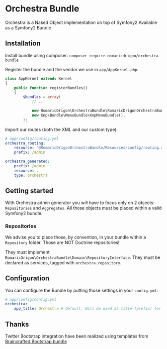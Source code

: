 Orchestra Bundle
================

Orchestra is a Naked Object implementation on top of Symfony2
Available as a Symfony2 Bundle

## Installation

Install bundle using composer:
`composer require romaricdrigon/orchestra-bundle`

Register the bundle and the vendor we use in `app/AppKernel.php`:
```php
class AppKernel extends Kernel
{
    public function registerBundles()
    {
        $bundles = array(
            // ...

            new RomaricDrigon\OrchestraBundle\RomaricDrigonOrchestraBundle(),
            new Knp\Bundle\MenuBundle\KnpMenuBundle(),
        );
```

Import our routes (both the XML and our custom type):
```yaml
# app/config/routing.yml
orchestra_routing:
    resource: '@RomaricDrigonOrchestraBundle/Resources/config/routing.xml'
    prefix: /admin

orchestra_generated:
    prefix: /admin
    resource: .
    type: orchestra
```

## Getting started

With Orchestra admin generator you will have to focus only on 2 objects: `Repositories` and `Aggregates`.
All those objects must be placed within a valid Symfony2 bundle.

### Repositories

We advise you to place those, by convention, in your bundle within a `Repository` folder. Those are NOT Doctrine repositories!

They must implement `RomaricDrigon\OrchestraBundle\Domain\RepositoryInterface`.
They must be declared as services, tagged with `orchestra.repository`.

## Configuration

You can configure the Bundle by putting those settings in your `config.yml`:
```yaml
# app/config/config.yml
orchestra:
    app_title: Orchestra # default. Will be used as title (prefix) for pages
```

## Thanks

Twitter Bootstrap integration have been realized using templates from [Braincrafted Bootstrap bundle](https://github.com/braincrafted/bootstrap-bundle)